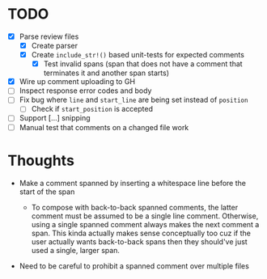 # TODO

- [x] Parse review files
    - [x] Create parser
    - [x] Create `include_str!()` based unit-tests for expected comments
        - [x] Test invalid spans (span that does not have a comment that
              terminates it and another span starts)
- [x] Wire up comment uploading to GH
- [ ] Inspect response error codes and body
- [ ] Fix bug where `line` and `start_line` are being set instead of `position`
    - [ ] Check if `start_position` is accepted
- [ ] Support [...] snipping
- [ ] Manual test that comments on a changed file work

# Thoughts

* Make a comment spanned by inserting a whitespace line before the
  start of the span

    * To compose with back-to-back spanned comments, the latter comment
      must be assumed to be a single line comment. Otherwise, using
      a single spanned comment always makes the next comment a span.
      This kinda actually makes sense conceptually too cuz if the user
      actually wants back-to-back spans then they should've just used
      a single, larger span.

* Need to be careful to prohibit a spanned comment over multiple files
